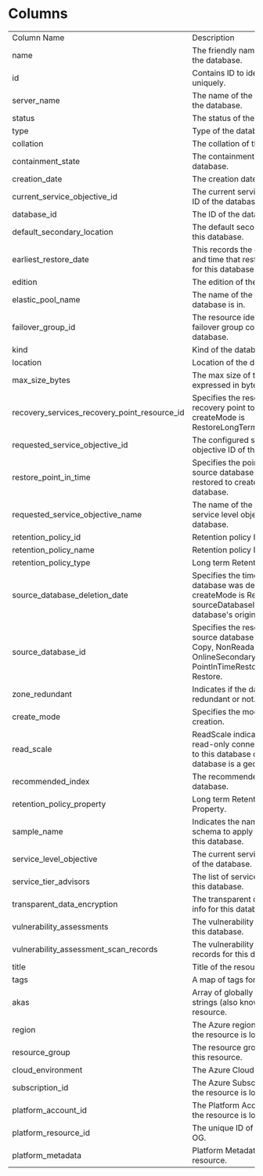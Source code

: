 # Columns  

<table>
	<tr><td>Column Name</td><td>Description</td></tr>
	<tr><td>name</td><td>The friendly name that identifies the database.</td></tr>
	<tr><td>id</td><td>Contains ID to identify a database uniquely.</td></tr>
	<tr><td>server_name</td><td>The name of the parent server of the database.</td></tr>
	<tr><td>status</td><td>The status of the database.</td></tr>
	<tr><td>type</td><td>Type of the database.</td></tr>
	<tr><td>collation</td><td>The collation of the database.</td></tr>
	<tr><td>containment_state</td><td>The containment state of the database.</td></tr>
	<tr><td>creation_date</td><td>The creation date of the database.</td></tr>
	<tr><td>current_service_objective_id</td><td>The current service level objective ID of the database.</td></tr>
	<tr><td>database_id</td><td>The ID of the database.</td></tr>
	<tr><td>default_secondary_location</td><td>The default secondary region for this database.</td></tr>
	<tr><td>earliest_restore_date</td><td>This records the earliest start date and time that restore is available for this database.</td></tr>
	<tr><td>edition</td><td>The edition of the database.</td></tr>
	<tr><td>elastic_pool_name</td><td>The name of the elastic pool the database is in.</td></tr>
	<tr><td>failover_group_id</td><td>The resource identifier of the failover group containing this database.</td></tr>
	<tr><td>kind</td><td>Kind of the database.</td></tr>
	<tr><td>location</td><td>Location of the database.</td></tr>
	<tr><td>max_size_bytes</td><td>The max size of the database expressed in bytes.</td></tr>
	<tr><td>recovery_services_recovery_point_resource_id</td><td>Specifies the resource ID of the recovery point to restore from if createMode is RestoreLongTermRetentionBackup.</td></tr>
	<tr><td>requested_service_objective_id</td><td>The configured service level objective ID of the database.</td></tr>
	<tr><td>restore_point_in_time</td><td>Specifies the point in time of the source database that will be restored to create the new database.</td></tr>
	<tr><td>requested_service_objective_name</td><td>The name of the configured service level objective of the database.</td></tr>
	<tr><td>retention_policy_id</td><td>Retention policy ID.</td></tr>
	<tr><td>retention_policy_name</td><td>Retention policy Name.</td></tr>
	<tr><td>retention_policy_type</td><td>Long term Retention policy Type.</td></tr>
	<tr><td>source_database_deletion_date</td><td>Specifies the time that the database was deleted when createMode is Restore and sourceDatabaseId is the deleted database&#39;s original resource id.</td></tr>
	<tr><td>source_database_id</td><td>Specifies the resource ID of the source database if createMode is Copy, NonReadableSecondary, OnlineSecondary, PointInTimeRestore, Recovery, or Restore.</td></tr>
	<tr><td>zone_redundant</td><td>Indicates if the database is zone redundant or not.</td></tr>
	<tr><td>create_mode</td><td>Specifies the mode of database creation.</td></tr>
	<tr><td>read_scale</td><td>ReadScale indicates whether read-only connections are allowed to this database or not if the database is a geo-secondary.</td></tr>
	<tr><td>recommended_index</td><td>The recommended indices for this database.</td></tr>
	<tr><td>retention_policy_property</td><td>Long term Retention policy Property.</td></tr>
	<tr><td>sample_name</td><td>Indicates the name of the sample schema to apply when creating this database.</td></tr>
	<tr><td>service_level_objective</td><td>The current service level objective of the database.</td></tr>
	<tr><td>service_tier_advisors</td><td>The list of service tier advisors for this database.</td></tr>
	<tr><td>transparent_data_encryption</td><td>The transparent data encryption info for this database.</td></tr>
	<tr><td>vulnerability_assessments</td><td>The vulnerability assessments for this database.</td></tr>
	<tr><td>vulnerability_assessment_scan_records</td><td>The vulnerability assessment scan records for this database.</td></tr>
	<tr><td>title</td><td>Title of the resource.</td></tr>
	<tr><td>tags</td><td>A map of tags for the resource.</td></tr>
	<tr><td>akas</td><td>Array of globally unique identifier strings (also known as) for the resource.</td></tr>
	<tr><td>region</td><td>The Azure region/location in which the resource is located.</td></tr>
	<tr><td>resource_group</td><td>The resource group which holds this resource.</td></tr>
	<tr><td>cloud_environment</td><td>The Azure Cloud Environment.</td></tr>
	<tr><td>subscription_id</td><td>The Azure Subscription ID in which the resource is located.</td></tr>
	<tr><td>platform_account_id</td><td>The Platform Account ID in which the resource is located.</td></tr>
	<tr><td>platform_resource_id</td><td>The unique ID of the resource in OG.</td></tr>
	<tr><td>platform_metadata</td><td>Platform Metadata of the Azure resource.</td></tr>
</table>